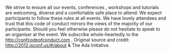We strive to ensure all our events, conferences , workshops and tutorials are welcoming, diverse and a comfortable
safe place to attend. We expect participants to follow these rules at all events. We have lovely attendees and trust that this code of conduct mirrors
the views of the majority of our participants. Should you feel otherwise please do not hesitate to speak to an organiser
at the event. We subscribe whole-heartedly to the http://confcodeofconduct.com , Original source and credit: http://2012.jsconf.us/#/about & The Ada Initiative.